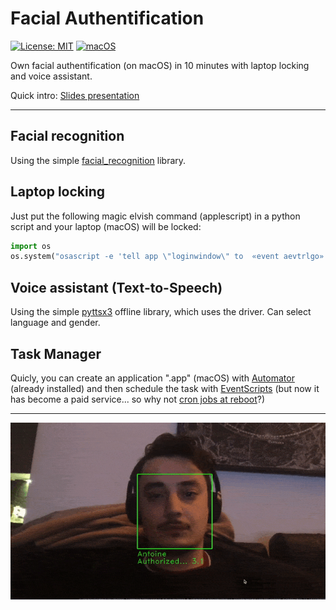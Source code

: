 # Facial Authentification

[![License: MIT](https://img.shields.io/badge/License-MIT-blue.svg)](https://opensource.org/licenses/MIT) [![macOS](https://svgshare.com/i/ZjP.svg)](https://svgshare.com/i/ZjP.svg)

Own facial authentification (on macOS) in 10 minutes with laptop locking and voice assistant. 

Quick intro: [Slides presentation](https://gruz77.github.io/facial_auth/#/Home)

---

## Facial recognition
Using the simple [facial_recognition](https://github.com/ageitgey/face_recognition) library.

## Laptop locking
Just put the following magic elvish command (applescript) in a python script and your laptop (macOS) will be locked:
```python
import os
os.system("osascript -e 'tell app \"loginwindow\" to  «event aevtrlgo»'")
```

## Voice assistant (Text-to-Speech)
Using the simple [pyttsx3](https://github.com/nateshmbhat/pyttsx3) offline library, which uses the driver.
Can select language and gender. 

## Task Manager
Quicly, you can create an application ".app" (macOS) with [Automator](https://support.apple.com/fr-ne/guide/automator/welcome/mac) (already installed) and then schedule the task with [EventScripts](https://www.mousedown.net/software/EventScripts.html) (but now it has become a paid service... so why not [cron jobs at reboot](https://phoenixnap.com/kb/crontab-reboot)?)

---

![](assets/example.gif)
